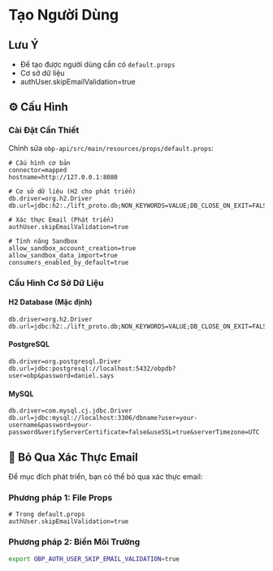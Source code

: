 # Tạo Người Dùng

## Lưu Ý
- Để tạo được người dùng cần có `default.props`
- Cơ sở dữ liệu
- authUser.skipEmailValidation=true

## ⚙️ Cấu Hình

### Cài Đặt Cần Thiết

Chỉnh sửa `obp-api/src/main/resources/props/default.props`:

```properties
# Cấu hình cơ bản
connector=mapped
hostname=http://127.0.0.1:8080

# Cơ sở dữ liệu (H2 cho phát triển)
db.driver=org.h2.Driver
db.url=jdbc:h2:./lift_proto.db;NON_KEYWORDS=VALUE;DB_CLOSE_ON_EXIT=FALSE

# Xác thực Email (Phát triển)
authUser.skipEmailValidation=true

# Tính năng Sandbox
allow_sandbox_account_creation=true
allow_sandbox_data_import=true
consumers_enabled_by_default=true
```

### Cấu Hình Cơ Sở Dữ Liệu

#### H2 Database (Mặc định)
```properties
db.driver=org.h2.Driver
db.url=jdbc:h2:./lift_proto.db;NON_KEYWORDS=VALUE;DB_CLOSE_ON_EXIT=FALSE
```

#### PostgreSQL
```properties
db.driver=org.postgresql.Driver
db.url=jdbc:postgresql://localhost:5432/obpdb?user=obp&password=daniel.says
```

#### MySQL
```properties
db.driver=com.mysql.cj.jdbc.Driver
db.url=jdbc:mysql://localhost:3306/dbname?user=your-username&password=your-password&verifyServerCertificate=false&useSSL=true&serverTimezone=UTC
```

## 📧 Bỏ Qua Xác Thực Email

Để mục đích phát triển, bạn có thể bỏ qua xác thực email:

### Phương pháp 1: File Props
```properties
# Trong default.props
authUser.skipEmailValidation=true
```

### Phương pháp 2: Biến Môi Trường
```bash
export OBP_AUTH_USER_SKIP_EMAIL_VALIDATION=true
```
